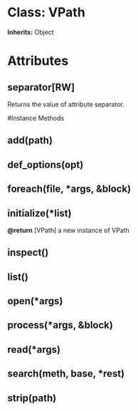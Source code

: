 # Class: VPath
**Inherits:** Object
    



# Attributes
## separator[RW] [](#attribute-i-separator)
Returns the value of attribute separator.


#Instance Methods
## add(path) [](#method-i-add)

## def_options(opt) [](#method-i-def_options)

## foreach(file, *args, &block) [](#method-i-foreach)

## initialize(*list) [](#method-i-initialize)

**@return** [VPath] a new instance of VPath

## inspect() [](#method-i-inspect)

## list() [](#method-i-list)

## open(*args) [](#method-i-open)

## process(*args, &block) [](#method-i-process)

## read(*args) [](#method-i-read)

## search(meth, base, *rest) [](#method-i-search)

## strip(path) [](#method-i-strip)

